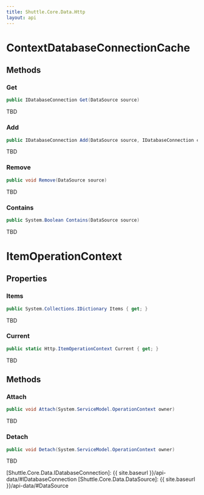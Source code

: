 ```yaml
---
title: Shuttle.Core.Data.Http
layout: api 
---
```

# ContextDatabaseConnectionCache

## Methods

### Get

``` c#
public IDatabaseConnection Get(DataSource source)
```

TBD

### Add

``` c#
public IDatabaseConnection Add(DataSource source, IDatabaseConnection connection)
```

TBD

### Remove

``` c#
public void Remove(DataSource source)
```

TBD

### Contains

``` c#
public System.Boolean Contains(DataSource source)
```

TBD

# ItemOperationContext

## Properties

### Items

``` c#
public System.Collections.IDictionary Items { get; }
```

TBD

### Current

``` c#
public static Http.ItemOperationContext Current { get; }
```

TBD

## Methods

### Attach

``` c#
public void Attach(System.ServiceModel.OperationContext owner)
```

TBD

### Detach

``` c#
public void Detach(System.ServiceModel.OperationContext owner)
```

TBD

[Shuttle.Core.Data.IDatabaseConnection]: {{ site.baseurl }}/api-data/#IDatabaseConnection
[Shuttle.Core.Data.DataSource]: {{ site.baseurl }}/api-data/#DataSource
